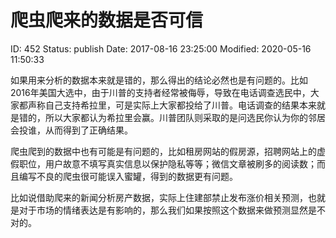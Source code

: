 # 爬虫爬来的数据是否可信


ID: 452
Status: publish
Date: 2017-08-16 23:25:00
Modified: 2020-05-16 11:50:33


如果用来分析的数据本来就是错的，那么得出的结论必然也是有问题的。比如2016年美国大选中，由于川普的支持者经常被侮辱，导致在电话调查选民中，大家都声称自己支持希拉里，可是实际上大家都投给了川普。电话调查的结果本来就是错的，所以大家都认为希拉里会赢。川普团队则采取的是问选民你认为你的邻居会投谁，从而得到了正确结果。

爬虫爬到的数据中也有可能是有问题的，比如租房网站的假房源，招聘网站上的虚假职位，用户故意不填写真实信息以保护隐私等等；微信文章被刷多的阅读数；而且编写不良的爬虫很可能误入蜜罐，得到的数据更有问题。

比如说借助爬来的新闻分析房产数据，实际上住建部禁止发布涨价相关预测，也就是对于市场的情绪表达是有影响的，那么我们如果按照这个数据来做预测显然是不对的。